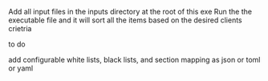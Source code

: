 Add all input files in the inputs directory at the root of this exe 
Run the the executable file and it will sort all the items based on the desired clients crietria 

to do

add configurable white lists, black lists, and section mapping as json or toml or yaml 